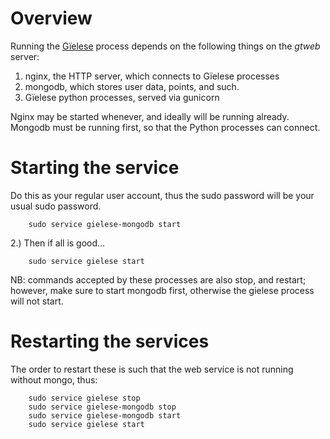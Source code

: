 #  Overview

Running the [Gïelese](http://gielese.no/play/) process depends on the following
things on the *gtweb* server:

1. nginx, the HTTP server, which connects to Gïelese processes
1. mongodb, which stores user data, points, and such.
1. Gïelese python processes, served via gunicorn

Nginx may be started whenever, and ideally will be running already.
Mongodb must be running first, so that the Python processes can
connect.

#  Starting the service

Do this as your regular user account, thus the sudo password will be your usual
sudo password.

```
    sudo service gielese-mongodb start
```

2.) Then if all is good... 

```
    sudo service gielese start
```

NB: commands accepted by these processes are also stop, and restart; however,
make sure to start mongodb first, otherwise the gielese process will not start.

#  Restarting the services

The order to restart these is such that the web service is not running without mongo, thus:

```
    sudo service gielese stop
    sudo service gielese-mongodb stop
    sudo service gielese-mongodb start
    sudo service gielese start
```
